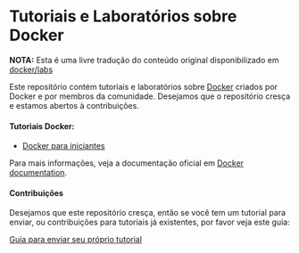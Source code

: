 # Tutoriais e Laboratórios sobre Docker

**NOTA:** Esta é uma livre tradução do conteúdo original disponibilizado em [docker/labs](https://github.com/docker/labs)

Este repositório contém tutoriais e laboratórios sobre [Docker](https://docker.com) criados por Docker e por membros da comunidade. Desejamos que o repositório cresça e estamos abertos à contribuições.

#### Tutoriais Docker:
* [Docker para iniciantes](beginner/readme.md)

Para mais informações, veja a documentação oficial em [Docker documentation](https://docs.docker.com).

#### Contribuições

Desejamos que este repositório cresça, então se você tem um tutorial para enviar, ou contribuições para tutoriais já existentes, por favor veja este guia: 

[Guia para enviar seu próprio tutorial](contribute.md)

